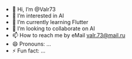 - 👋 Hi, I’m @Valr73
- 👀 I’m interested in AI
- 🌱 I’m currently learning Flutter
- 💞️ I’m looking to collaborate on AI 
- 📫 How to reach me by eMail valr.73@mail.ru
- 😄 Pronouns: ...
- ⚡ Fun fact: ...

<!---
Valr73/Valr73 is a ✨ special ✨ repository because its `README.md` (this file) appears on your GitHub profile.
You can click the Preview link to take a look at your changes.
--->
